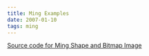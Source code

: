 ```yaml
---
title: Ming Examples
date: 2007-01-10
tags: ming
---
```

<script type="text/javascript" src="/s/js/jquery/plugins/jquery.swf.js"></script>
<center>
<div id="myflash">
</div></center>
<script type="text/javascript">
$('#myflash').flash({
    src: '/s/swf/Ming-Shape-and-Bitmap-Image.swf',
    width: 500,
    height: 380
});
</script>

<a href="http://www.docunext.com/wiki/Example_PHP_Ming_Code">Source code for Ming Shape and Bitmap Image</a>

